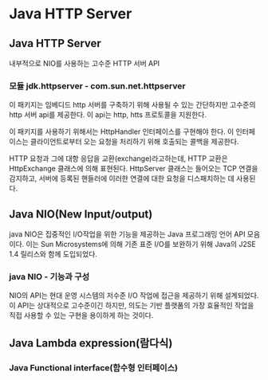 # Java HTTP Server

## Java HTTP Server

내부적으로 NIO를 사용하는 고수준 HTTP 서버 API

### 모듈 jdk.httpserver - com.sun.net.httpserver

이 패키지는 임베디드 http 서버를 구축하기 위해 사용될 수 있는 간단하지만 고수준의 http 서버 api를 제공한다. 이 api는 http, htts 프로토콜을 지원한다.

이 패키지를 사용하기 위해서는 HttpHandler 인터페이스를 구현해야 한다. 이 인터페이스는 클라이언트로부터 오는 요청을 처리하기 위해 호출되는 콜백을 제공한다.

HTTP 요청과 그에 대항 응답을 교환(exchange)라고하는데, HTTP 교환은 HttpExchange 클래스에 의해 표현된다. HttpServer 클래스는 들어오는 TCP 연결을 감지하고, 서버에 등록된 핸들러에 이러한 연결에 대한 요청을 디스패치하는 데 사용된다.

## Java NIO(New Input/output)

java NIO은 집중적인 I/O작업을 위한 기능을 제공하는 Java 프로그래밍 언어 API 모음이다. 이는 Sun Microsystems에 의해 기존 표준 I/O를 보완하기 위해 Java의 J2SE 1.4 릴리스와 함께 도입되었다.

### java NIO - 기능과 구성

NIO의 API는 현대 운영 시스템의 저수준 I/O 작업에 접근을 제공하기 위해 설계되었다. 이 API는 상대적으로 고수준이긴 하지만, 의도는 기반 플랫폼의 가장 효율적인 작업을 직접 사용할 수 있는 구현을 용이하게 하는 것이다.

## Java Lambda expression(람다식)

### Java Functional interface(함수형 인터페이스)
